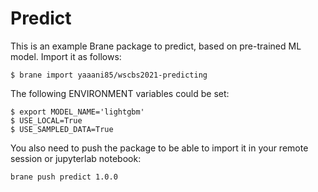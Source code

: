 # Predict

This is an example Brane package to predict, based on pre-trained ML model. Import it as follows:

```shell
$ brane import yaaani85/wscbs2021-predicting
```

The following ENVIRONMENT variables could be set: 

```shell
$ export MODEL_NAME='lightgbm' 
$ USE_LOCAL=True 
$ USE_SAMPLED_DATA=True
```

You also need to push the package to be able to import it in your remote session or jupyterlab notebook:
```shell
brane push predict 1.0.0
```
